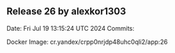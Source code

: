 ## Release 26 by alexkor1303
Date: Fri Jul 19 13:15:24 UTC 2024
Commits:

Docker Image: cr.yandex/crpp0nrjdp48uhc0qli2/app:26
